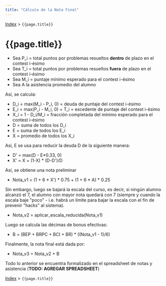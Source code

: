```yaml
---
title: "Cálculo de la Nota Final"
---
```


[Index](../index) > ```{{page.title}}```

# {{page.title}}

- Sea P_i = total puntos por problemas resueltos **dentro** de plazo en el contest i-ésimo
- Sea T_i = total puntos por problemas resueltos **fuera** de plazo en el contest i-ésimo
- Sea M_i = puntaje mínimo esperado para el contest i-ésimo
- Sea A la asistencia promedio del alumno

Así, se calcula:
- D_i = max(M_i - P_i, 0) = deuda de puntaje del contest i-ésimo
- E_i = max(P_i - M_i, 0) + T_i = excedente de puntaje del contest i-ésimo
- X_i = 1 - D_i/M_i = fracción completada del mínimo esperado para el contest i-ésimo
- D = suma de todos los D_i
- E = suma de todos los E_i
- X = promedio de todos los X_i

Así, E se usa para reducir la deuda D de la siguiente manera:
- D' = max(D - E*0.33, 0)
- X' = X + (1-X) * (D-D')/D

Así, se obtiene una nota preliminar
- Nota_v1 = (1 + 6 * X') * 0.75 + (1 + 6 * A) * 0.25

Sin embargo, luego se bajará la escala del curso, es decir, si ningún alumno alcanzó el 7, el alumno con mayor nota quedará con 7 (siempre y cuando la escala baje "poco" - i.e. habrá un límite para bajar la escala con el fin de prevenir "hacks" al sistema).
- Nota_v2 = aplicar_escala_reducida(Nota_v1)

Luego se calcula las décimas de bonus efectivas:
- B = (BEP + BRPC + BCI + BR) * ((Nota_v1 - 1)/6)

Finalmente, la nota final está dada por:
- Nota_v3 = Nota_v2 + B

Todo lo anterior se encuentra formalizado en el spreadsheet de notas y asistencia (**TODO: AGREGAR SPREADSHEET**)

[Index](../index) > ```{{page.title}}```